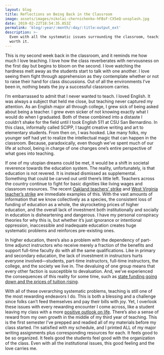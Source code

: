 ```yaml
---
layout: blog
title: Reflections on Being Back in the Classroom
image: assets/images/nikolai-chernichenko-hFBsF-CX5eQ-unsplash.jpg
date: 2019-02-22T18:54:35.853Z
permalink: 'blog/:year/:month/:day/:title:output_ext'
description: >-
  Even with all the systematic issues surrounding the classroom, teaching is
  worth it.
---
```

This is my second week back in the classroom, and it reminds me how much I love teaching. I love how the class reverberates with nervousness on the first day but begins to bloom on the second. I love watching the hardness melt away as the students start to talk with one another. I love seeing them fight through apprehension as they contemplate whether or not to raise their hand for class discussions. Out of all the environments I’ve been in, nothing beats the joy a successful classroom carries.



I’m embarrassed to admit that I never wanted to teach. I loved English. It was always a subject that held me close, but teaching never captured my attention. As an English major all through college, I grew sick of being asked about being a teacher. I grew even sicker of not knowing exactly what I would do when I graduated. Both of these combined into a distaste I couldn’t shake for the field until I took English 511 at CSU San Bernardino. In this class, informally called SCIPP, I taught creative writing and art to elementary students. From then on, I was hooked. Like many folks, my younger self had yet to realize the intellectual magic that can happen in the classroom. Because, paradoxically, even though we’ve spent much of our life at school, being in charge of one changes one’s entire perspective of what goes into teaching.



If one of my utopian dreams could be met, it would be a shift in societal reverence towards the education system. The reality, unfortunately, is that education is not revered. It is instead dismissed as supplemental. Something that could be carved out until there’s little left. Teachers across the country continue to fight for basic dignities like living wages and classroom resources. The recent [Oakland teachers’ strike](https://www.vox.com/2019/2/21/18233377/oakland-teachers-strike-2019) and [West Virginia teacher’s strike](https://www.vox.com/2019/2/19/18231486/west-virginia-teacher-strike-2019) are immediate examples of this. With the vast amounts of information that we know collectively as a species, the consistent loss of funding of education as a whole, the skyrocketing prices of higher education, and the overall lack of investment both institutionally and socially in education is disheartening and dangerous. I have my personal conspiracy theories for why this is, but whether it’s just ignorance or intentional oppression, inaccessible and inadequate education creates huge systematic problems and reinforces pre-existing ones. 



In higher education, there’s also a problem with the dependency of part-time adjunct instructors who receive merely a fraction of the benefits and support full-time faculty do with all the same qualifications. Like in primary and secondary education, the lack of investment in instructors hurts everyone involved—students, part-time instructors, full-time instructors, the college, and the society we live in. The devaluing of one group means that every other faction is susceptible to devaluation. And, we’ve experienced the consequences of this reality for some time, such as [state funding going down and the prices of tuition rising](https://www.insidehighered.com/news/2017/07/24/new-study-attempts-show-how-much-state-funding-cuts-push-tuition).



With all of these overarching systematic problems, teaching is still one of the most rewarding endeavors I do. This is both a blessing and a challenge since folks can’t feed themselves and pay their bills with joy. Yet, I overlook these issues with every rewarding encounter I come across, like a student leaving my class with a more [positive outlook on life](https://www.allysonjeffredo.com/blog/2018/12/22/the-struggle-with-writing-about-the-positive). There’s also a sense of reward from my own growth in the middle of my third year of teaching. This is the first semester I’ve prepped and readied all of my materials before my class started. I’m satisfied with my schedule, and I printed ALL of my major writing assignments plus corresponding resources for each. It feels good to be so organized. It feels good the students feel good with the organization of the class. Even with all the institutional issues, this good feeling and the love carries me.
